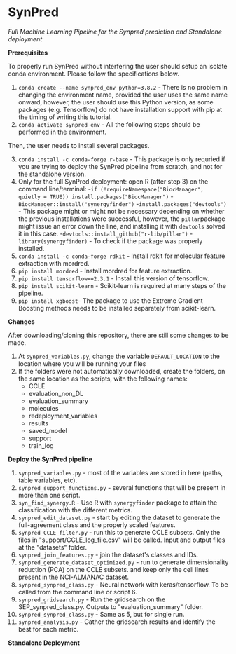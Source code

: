 # SynPred
*Full Machine Learning Pipeline for the Synpred prediction and Standalone deployment*

**Prerequisites**

To properly run SynPred without interfering the user should setup an isolate conda environment. Please follow the specifications below.
1. `conda create --name synpred_env python=3.8.2` - There is no problem in changing the environment name, provided the user uses the same name onward, however, the user should use this Python version, as some packages (e.g. Tensorflow) do not have installation support with pip at the timing of writing this tutorial.
2. `conda activate synpred_env` - All the following steps should be performed in the environment. 

Then, the user needs to install several packages.

3. `conda install -c conda-forge r-base` - This package is only requried if you are trying to deploy the SynPred pipeline from scratch, and not for the standalone version.
4. Only for the full SynPred deployment: open R (after step 3) on the command line/terminal:
	-`if (!requireNamespace("BiocManager", quietly = TRUE))
    	install.packages("BiocManager")`
    -`BiocManager::install("synergyfinder")`
    -`install.packages("devtools")` - This package might or might not be necessary depending on whether the previous installations were successful, however, the `pillar`package might issue an error down the line, and installing it with `devtools` solved it in this case.
    -`devtools::install_github("r-lib/pillar")`
    -`library(synergyfinder)` - To check if the package was properly installed.
3. `conda install -c conda-forge rdkit` - Install rdkit for molecular feature extraction with mordred. 
4. `pip install mordred` - Install mordred for feature extraction.
5. `pip install tensorflow==2.3.1` - Install this version of tensorflow.
6. `pip install scikit-learn` - Scikit-learn is required at many steps of the pipeline. 
7. `pip install xgboost`- The package to use the Extreme Gradient Boosting methods needs to be installed separately from scikit-learn.

**Changes**

After downloading/cloning this repository, there are still some changes to be made.
1. At `synpred_variables.py`, change the variable `DEFAULT_LOCATION` to the location where you will be running your files
2. If the folders were not automatically downloaded, create the folders, on the same location as the scripts, with the following names:
	- CCLE
	- evaluation_non_DL
	- evaluation_summary
	- molecules
	- redeployment_variables
	- results
	- saved_model
	- support
	- train_log

**Deploy the SynPred pipeline**

1. `synpred_variables.py` - most of the variables are stored in here (paths, table variables, etc).
2. `synpred_support_functions.py` - several functions that will be present in more than one script.
3. `syn_find_synergy.R` - Use R with `synergyfinder` package to attain the classification with the different metrics.
4. `synpred_edit_dataset.py` - start by editing the dataset to generate the full-agreement class and the properly scaled features.
5. `synpred_CCLE_filter.py` - run this to generate CCLE subsets.
	Only the files in "support/CCLE_log_file.csv" will be called.
	Input and output files at the "datasets" folder.
6. `synpred_join_features.py` - join the dataset's classes and IDs.
7. `synpred_generate_dataset_optimized.py` - run to generate dimensionality reduction (PCA) on the CCLE subsets.
	and keep only the cell lines present in the NCI-ALMANAC dataset.
8. `synpred_synpred_class.py` - Neural network with keras/tensorflow. To be called from the command line or script 6.
9. `synpred_gridsearch.py` - Run the gridsearch on the SEP_synpred_class.py. Outputs to "evaluation_summary" folder.
10. `synpred_synpred_class.py` - Same as 5, but for single run.
11. `synpred_analysis.py` - Gather the gridsearch results and identify the best for each metric.

**Standalone Deployment**
